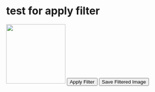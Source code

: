 # test for apply filter

<canvas id="filteredCanvas" style="display: none;"></canvas>
<img id="originalImage" src="https://picsum.photos/id/237/300/300.jpg" style="width: 160px;">
<button onclick="applyFilter()">Apply Filter</button>
<button onclick="saveFiltered()">Save Filtered Image</button>

<script>
  function applyFilter() {
    const originalImg = document.getElementById('originalImage');
    const canvas = document.getElementById('filteredCanvas');
    const ctx = canvas.getContext('2d');

    // Canvasのサイズを変更
    const newWidth = originalImg.width / 2;
    const newHeight = originalImg.height / 2;
    canvas.width = newWidth;
    canvas.height = newHeight;

    // フィルタを適用
    ctx.filter = 'grayscale(100%)';

    // フィルタを適用した画像を描画
    ctx.drawImage(originalImg, 0, 0, newWidth, newHeight);

    console.log("画像のリサイズとフィルタの適用が完了しました。");
}




  function saveFiltered() {
    const canvas = document.getElementById('filteredCanvas');
    const filteredImageData = canvas.toDataURL('image/png'); // 画像データを取得
    const downloadLink = document.createElement('a');
    downloadLink.href = filteredImageData;
    downloadLink.download = 'filtered_image.png'; // 保存時のファイル名
    downloadLink.click();
  }
</script>

